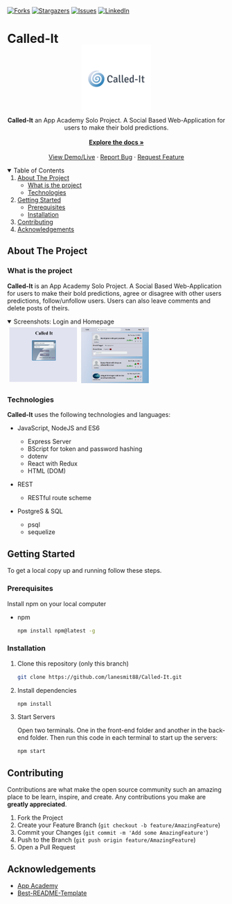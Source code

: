 [![Forks][forks-shield]][forks-url]
[![Stargazers][stars-shield]][stars-url]
[![Issues][issues-shield]][issues-url]
[![LinkedIn][linkedin-shield]][linkedin-url2]
<!--ReactSkipperStart -->

<h1>Called-It</h1>
<br />
<p align="center"  style='margin-top: -40px; margin-bottom: -10px;'>
  <a href="https://github.com/lanesmit88/Called-It">
    <img src="./images/logo.png" alt="Logo" width="160" height="160" style="object-fit: contain">
  </a>

  <p align="center">
    <b>Called-It</b> an App Academy Solo Project. A Social Based Web-Application for users to make their bold predictions.
    <br />
    <br />
    <a href="https://github.com/lanesmit88/Called-It/wiki"><strong>Explore the docs »</strong></a>
    <br />
    <br />
    <a href="https://i-called-it.herokuapp.com/">View Demo/Live</a>
    ·
    <a href="https://github.com/lanesmit88/Called-It/issues">Report Bug</a>
    ·
    <a href="https://github.com/lanesmit88/Called-It/issues">Request Feature</a>
  </p>
</p>



<details open='open'>
   <summary>Table of Contents</summary>
   <ol style='margin: 0px 30px 0px 0px'>
      <li>
         <a href="#about-the-project">About The Project</a>
         <ul>
            <li><a href="#what-is-the-project">What is the project</a></li>
            <li><a href="#technologies">Technologies</a></li>
         </ul>
      </li>
      <li>
         <a href="#getting-started">Getting Started</a>
         <ul>
         <li><a href="#prerequisites">Prerequisites</a></li>
         <li><a href="#installation">Installation</a></li>
         </ul>
      </li>
      <li><a href="#contributing">Contributing</a></li>
      <li><a href="#acknowledgements">Acknowledgements</a></li>
   </ol>
</details>



## About The Project
### What is the project
 **Called-It** is an App Academy Solo Project. A Social Based Web-Application for users to make their bold predictions, agree or disagree with other users predictions, follow/unfollow users. Users can also leave comments and delete posts of theirs.
<!--ReactSkipperEnd -->

<!--ReactSkipperStart -->
<details open="open">
   <summary>Screenshots: Login and Homepage</summary>
   <div style="display: flex">
      <img src="/images/newlogin.png" width="31%" height="30%" style="margin: 5px"/>
      <img src="/images/newhome.png" width="31%" height="30%"  style="margin: 5px"/>
   <div>
</details>


### Technologies
**Called-It** uses the following technologies and languages:

* JavaScript, NodeJS and ES6
  - Express Server
  - BScript for token and password hashing
  - dotenv
  - React with Redux
  - HTML (DOM)

* REST
  - RESTful route scheme

* PostgreS & SQL
  - psql
  - sequelize
<!--ReactSkipperEnd -->

## Getting Started

To get a local copy up and running follow these steps.

### Prerequisites

Install npm on your local computer
* npm
  ```sh
  npm install npm@latest -g
  ```

### Installation
1. Clone this repository (only this branch)

   ```bash
   git clone https://github.com/lanesmit88/Called-It.git
   ```

2. Install dependencies

      ```bash
      npm install
      ```

3. Start Servers
   <br />
   <p>  Open two terminals. One in the front-end folder and another in the back-end folder. Then run this code in each terminal to start up the servers:</p>

      ```bash
      npm start
      ```
      
## Contributing

Contributions are what make the open source community such an amazing place to be learn, inspire, and create. Any contributions you make are **greatly appreciated**.

1. Fork the Project
2. Create your Feature Branch (`git checkout -b feature/AmazingFeature`)
3. Commit your Changes (`git commit -m 'Add some AmazingFeature'`)
4. Push to the Branch (`git push origin feature/AmazingFeature`)
5. Open a Pull Request


## Acknowledgements

* [App Academy](https://www.appacademy.io/)
* [Best-README-Template](https://github.com/othneildrew/Best-README-Template)

[contributors-shield]: https://img.shields.io/github/contributors/rhwebster/forgetMeNot.svg?style=for-the-badge
[contributors-url]: https://github.com/rhwebster/forgetMeNot/graphs/contributors
[forks-shield]: https://img.shields.io/github/forks/rhwebster/forgetMeNot.svg?style=for-the-badge
[forks-url]: https://github.com/rhwebster/forgetMeNot/network/members
[stars-shield]: https://img.shields.io/github/stars/rhwebster/forgetMeNot.svg?style=for-the-badge
[stars-url]: https://github.com/rhwebster/forgetMeNot/stargazers
[issues-shield]: https://img.shields.io/github/issues/rhwebster/forgetMeNot.svg?style=for-the-badge
[issues-url]: https://github.com/rhwebster/forgetMeNot/issues
[license-shield]: https://img.shields.io/github/license/rhwebster/forgetMeNot.svg?style=for-the-badge
[license-url]: https://github.com/rhwebster/forgetMeNot/blob/master/LICENSE.txt
[linkedin-shield]: https://img.shields.io/badge/-LinkedIn-black.svg?style=for-the-badge&logo=linkedin&colorB=555
[linkedin-url2]: https://www.linkedin.com/in/lane-smit-724291203/
